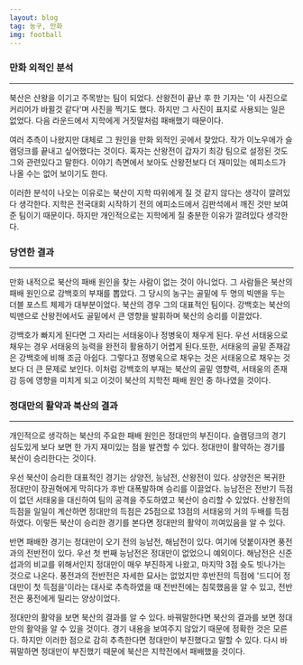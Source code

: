 ```yaml
---
layout: blog
tag: 농구, 만화
img: football
---
```

### 만화 외적인 분석
---
북산은 산왕을 이기고 주목받는 팀이 되었다. 산왕전이 끝난 후 한 기자는 '이 사진으로 커리어가 바뀔것 같다'며 사진을 찍기도 했다. 하지만 그 사진이 표지로 사용되는 일은 없었다. 다음 라운드에서 지학에게 거짓말처럼 패배했기 때문이다.


여러 추측이 나왔지만 대체로 그 원인을 만화 외적인 곳에서 찾았다. 작가 이노우에가 슬램덩크를 끝내고 싶어했다는 것이다. 혹자는 산왕전이 갑자기 최강 팀으로 설정된 것도 그와 관련있다고 말한다. 이야기 측면에서 보아도 산왕전보다 더 재미있는 에피소드가 나올 수는 없어 보이기도 한다.


이러한 분석이 나오는 이유로는 북산이 지학 따위에게 질 것 같지 않다는 생각이 깔려있다 생각한다. 지학은 전국대회 시작하기 전의 에피소드에서 김판석에서 깨진 것만 보여준 팀이기 때문이다. 하지만 개인적으로는 지학에게 질 충분한 이유가 깔려있다 생각한다.


### 당연한 결과
---
만화 내적으로 북산의 패배 원인을 찾는 사람이 없는 것이 아니었다. 그 사람들은 북산의 패배 원인으로 강백호의 부재를 뽑았다. 그 당시의 농구는 골밑에 두 명의 빅맨을 두는 더블 포스트 체제가 대부분이었다. 북산의 경우 그의 대표적인 팀이다. 강백호는 북산의 빅맨으로 산왕전에서도 골밑에서 큰 영향을 발휘하며 북산의 승리를 이끌었다.


강백호가 빠지게 된다면 그 자리는 서태웅이나 정병욱이 채우게 된다. 우선 서태웅으로 채우는 경우 서태웅의 능력을 완전히 활용하기 어렵게 된다.또한, 서태웅의 골밑 존재감은 강백호에 비해 조금 아쉽다. 그렇다고 정병욱으로 채우는 것은 서태웅으로 채우는 것 보다 더 큰 문제로 보인다. 이처럼 강백호의 부재는 북산의 골밑 영향력, 서태웅의 존재감 등에 영향을 미치게 되고 이것이 북산의 지학전 패배 원인 중 하나였을 것이다.


### 정대만의 활약과 북산의 결과
---
개인적으로 생각하는 북산의 주요한 패배 원인은 정대만의 부진이다. 슬램덩크의 경기 심도있게 보다 보면 한 가지 재미있는 점을 발견할 수 있다. 정대만이 활약하는 경기를 북산이 승리한다는 것이다.


우선 북산이 승리한 대표적인 경기는 상양전, 능남전, 산왕전이 있다. 상양전은 복귀한 정대만이 장권혁에게 막히다가 후반 대폭발하며 승리를 이끌었다. 능남전은 전반기 득점이 없던 서태웅을 대신하여 팀의 공격을 주도하였고 북산이 승리할 수 있었다. 산왕전의 득점을 일일이 계산하면 정대만의 득점은 25점으로 13점의 서태웅의 거의 두배를 득점하였다. 이렇든 북산이 승리한 경기를 본다면 정대만의 활약이 끼여있음을 알 수 있다.


반면 패배한 경기는 정대만이 오기 전의 능남전, 해남전이 있다. 여기에 덧붙이자면 풍전과의 전반전이 있다. 우선 첫 번째 능남전은 정대만이 없었으니 예외이다. 해남전은 신준섭과의 비교를 위해서인지 정대만이 매우 부진하게 나왔고, 마지막 3점 슛도 빗나가는 것으로 나온다. 풍전과의 전반전은 자세한 묘사는 없었지만 후반전의 득점에 '드디어 정대만이 첫 득점을'이라는 대사로 추측하였을 때 전반전에는 침묵했음을 알 수 있고, 전반전은 풍전에게 밀리는 양상이었다.


정대만의 활약을 보면 북산의 결과를 알 수 있다. 바꿔말한다면 북산의 결과를 보면 정대만의 활약을 알 수 있을 것이다. 경기 내용을 보여주지 않았기 때문에 정확한 것은 모른다. 하지만 이러한 점으로 감히 추측한다면 정대만이 부진했다고 말할 수 있다. 다시 바꿔말하면 정대만이 부진했기 때문에 북산은 지학전에서 패배했을 것이다.